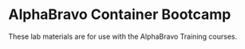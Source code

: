 # AlphaBravo Container Bootcamp

These lab materials are for use with the AlphaBravo Training courses.
